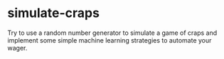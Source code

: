 # simulate-craps
Try to use a random number generator to simulate a game of craps and implement some simple machine learning strategies to automate your wager.
